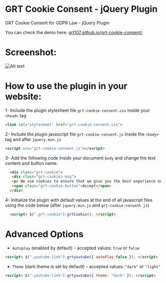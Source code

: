 # GRT Cookie Consent - jQuery Plugin
GRT Cookie Consent for GDPR Law - jQuery Plugin

You can check the demo here: [grt107.github.io/grt-cookie-consent/](http://grt107.github.io/grt-cookie-consent/)

# Screenshot:
![Alt text](/screenshot.jpg?raw=true "Demo Screenshot")

# How to use the plugin in your website:
1- Include the plugin stylesheet file ```grt-cookie-consent.css``` inside your ```<head>``` tag

  ```html
  <link rel="stylesheet" href="grt-cookie-consent.css">
  ```

2- Include the plugin javascript file ```grt-cookie-consent.js``` inside the ```<body>``` tag and after ```jquery.min.js```

  ```html
  <script src="grt-cookie-consent.js"></script>
  ```

3- Add the following code inside your document  ```body``` and change the text content and button name:

  ```html
	<div class="grt-cookie"> 
	 <div class="grt-cookies-msg">
	 <p> We use cookies to ensure that we give you the best experience on our website. If you continue to use this site we will assume that you accept and understand our <a href="">Privacy Policy</a>, and our <a href="">Terms of Service</a>. </p> </div> 
	 <span class="grt-cookie-button">Accept</span>
	</div>
  ```

4- Initialize the plugin with default values at the end of all javascript files using the code below (after ```jquery.min.js``` and ```grt-cookie-consent.js```)

```html
  <script> $(".grt-cookie").grtCookie(); </script>
  ```

# Advanced Options
- ```Autoplay``` (enabled by default) - accepted values: ```true``` or ```false```

```html
<script> $(".youtube-link").grtyoutube({ autoPlay:false }); </script>
```

- ```Theme``` (dark theme is set by default) - accepted values: ```"dark"``` or ```"light"```

```html
<script> $(".youtube-link").grtyoutube({ theme: "dark" }); </script>